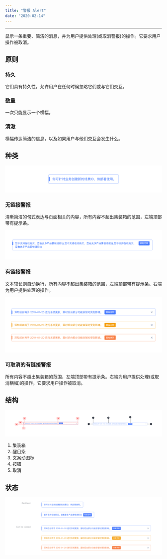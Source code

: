 ```yaml
---
title: "警报 Alert"
date: "2020-02-14"
---
```


---

显示一条重要、简洁的消息，并为用户提供处理(或取消警报)的操作。它要求用户操作被取消。

## 原则

### 持久

它们具有持久性，允许用户在任何时候忽略它们或与它们交互。

### 数量

一次只能显示一个横幅。

### 清澈

横幅传达简洁的信息，以及如果用户与他们交互会发生什么。

## 种类

![alert-1](alert-1.jpg)

### 无链接警报

清晰简洁的句式表达与页面相关的内容，所有内容不超出集装箱的范围，左端顶部带有提示条。

![alert-2](alert-2.jpg)

### 有链接警报

文本较长则自动换行，所有内容不超出集装箱的范围，左端顶部带有提示条。右端为用户提供处理的操作。

![alert-3](alert-3.jpg)

### 可取消的有链接警报

所有内容不超出集装箱的范围，左端顶部带有提示条。右端为用户提供处理(或取消横幅)的操作，它要求用户操作被取消。

## 结构

![alert-4](alert-4.jpg)

1. 集装箱
2. 醒目条
3. 文案动图标
4. 按钮
5. 取消

## 状态

![alert-5](alert-5.jpg)
